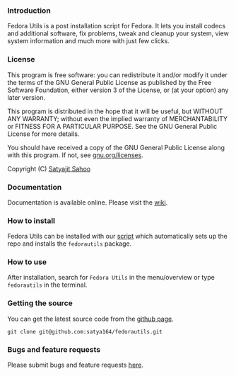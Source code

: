 ### Introduction

Fedora Utils is a post installation script for Fedora. It lets you install codecs and additional software, fix problems, tweak and cleanup your system, view system information and much more with just few clicks.

### License

This program is free software: you can redistribute it and/or modify it under the terms of the GNU General Public License as published by the Free Software Foundation, either version 3 of the License, or (at your option) any later version.

This program is distributed in the hope that it will be useful, but WITHOUT ANY WARRANTY; without even the implied warranty of MERCHANTABILITY or FITNESS FOR A PARTICULAR PURPOSE. See the GNU General Public License for more details.

You should have received a copy of the GNU General Public License along with this program.  If not, see [gnu.org/licenses](http://www.gnu.org/licenses/).

Copyright (C) [Satyajit Sahoo](mailto:satyajit.happy@gmail.com)

### Documentation

Documentation is available online. Please visit the [wiki](http://github.com/satya164/fedorautils/wiki).

### How to install

Fedora Utils can be installed with our [script](http://satya164.github.io/fedorautils/fedorautils-installer) which automatically sets up the repo and installs the `fedorautils` package.

### How to use

After installation, search for `Fedora Utils` in the menu/overview or type `fedorautils` in the terminal.

### Getting the source

You can get the latest source code from the [github page](http://github.com/satya164/fedorautils).

`git clone git@github.com:satya164/fedorautils.git`

### Bugs and feature requests

Please submit bugs and feature requests [here](http://github.com/satya164/fedorautils/issues).
